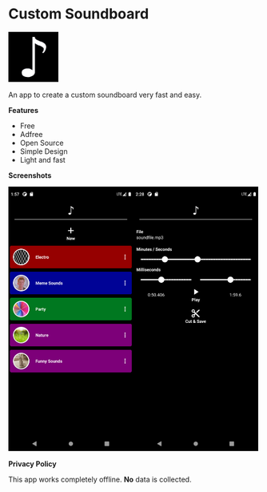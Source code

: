 # Custom Soundboard

<img src="images/icon.png" width=100>

An app to create a custom soundboard very fast and easy.

<b>Features</b>
<ul>
<li>Free</li>
<li>Adfree</li>
<li>Open Source</li>
<li>Simple Design</li>
<li>Light and fast</li>
</ul>

<b>Screenshots</b>

<img src="images/screenshot1.png" width=250><img src="images/screenshot3.png" width=250>

<b>Privacy Policy</b>

This app works completely offline. <b>No</b> data is collected.
